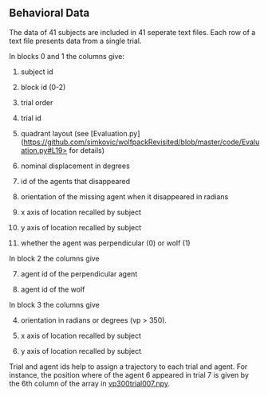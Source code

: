 Behavioral Data
-------------

The data of 41 subjects are included in 41 seperate text files. Each row of a text file presents data from a single trial. 

In blocks 0 and 1 the columns give:
1. subject id

2. block id (0-2)

3. trial order

4. trial id 

5. quadrant layout (see [Evaluation.py](https://github.com/simkovic/wolfpackRevisited/blob/master/code/Evaluation.py#L19> for details)

6. nominal displacement in degrees

7. id of the agents that disappeared

8. orientation of the missing agent when it disappeared in radians

9. x axis of location recalled by subject

10. y axis of location recalled by subject

11. whether the agent was perpendicular (0) or wolf (1)

In block 2 the columns give

7. agent id of the perpendicular agent

8. agent id of the wolf

In block 3 the columns give

4. orientation in radians or degrees (vp > 350).

5. x axis of location recalled by subject

6. y axis of location recalled by subject

Trial and agent ids help to assign a trajectory to each trial and agent. For instance, the position where of the agent 6 appeared in trial 7 is given by the 6th column of the array in [vp300trial007.npy](https://github.com/simkovic/wolfpackRevisited/blob/master/trajData/vp300/vp300trial007.npy).
